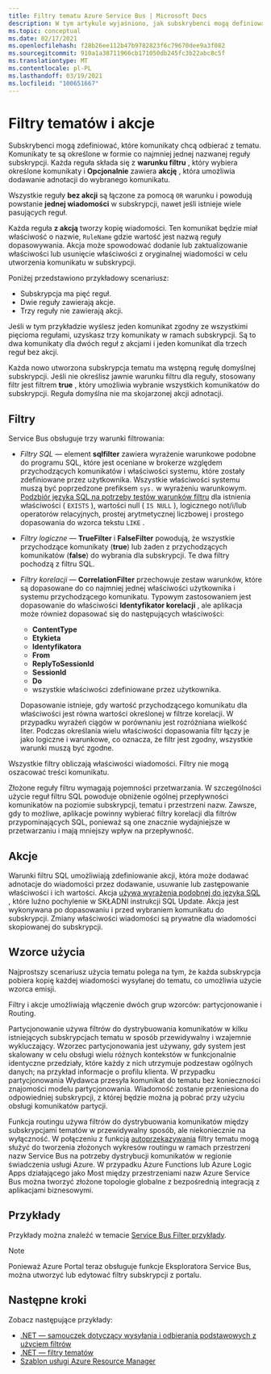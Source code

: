 ```yaml
---
title: Filtry tematu Azure Service Bus | Microsoft Docs
description: W tym artykule wyjaśniono, jak subskrybenci mogą definiować komunikaty, które chcą otrzymywać z tematu przez określenie filtrów.
ms.topic: conceptual
ms.date: 02/17/2021
ms.openlocfilehash: f28b26ee112b47b9782823f6c79670dee9a3f082
ms.sourcegitcommit: 910a1a38711966cb171050db245fc3b22abc8c5f
ms.translationtype: MT
ms.contentlocale: pl-PL
ms.lasthandoff: 03/19/2021
ms.locfileid: "100651667"
---
```

# <a name="topic-filters-and-actions"></a>Filtry tematów i akcje

Subskrybenci mogą zdefiniować, które komunikaty chcą odbierać z tematu. Komunikaty te są określone w formie co najmniej jednej nazwanej reguły subskrypcji. Każda reguła składa się z **warunku filtru** , który wybiera określone komunikaty i **Opcjonalnie** zawiera **akcję** , która umożliwia dodawanie adnotacji do wybranego komunikatu. 

Wszystkie reguły **bez akcji** są łączone za pomocą `OR` warunku i powodują powstanie **jednej wiadomości** w subskrypcji, nawet jeśli istnieje wiele pasujących reguł. 

Każda reguła **z akcją** tworzy kopię wiadomości. Ten komunikat będzie miał właściwość o nazwie, `RuleName` gdzie wartość jest nazwą reguły dopasowywania. Akcja może spowodować dodanie lub zaktualizowanie właściwości lub usunięcie właściwości z oryginalnej wiadomości w celu utworzenia komunikatu w subskrypcji. 

Poniżej przedstawiono przykładowy scenariusz:

- Subskrypcja ma pięć reguł.
- Dwie reguły zawierają akcje.
- Trzy reguły nie zawierają akcji.

Jeśli w tym przykładzie wyślesz jeden komunikat zgodny ze wszystkimi pięcioma regułami, uzyskasz trzy komunikaty w ramach subskrypcji. Są to dwa komunikaty dla dwóch reguł z akcjami i jeden komunikat dla trzech reguł bez akcji. 

Każda nowo utworzona subskrypcja tematu ma wstępną regułę domyślnej subskrypcji. Jeśli nie określisz jawnie warunku filtru dla reguły, stosowany filtr jest filtrem **true** , który umożliwia wybranie wszystkich komunikatów do subskrypcji. Reguła domyślna nie ma skojarzonej akcji adnotacji.

## <a name="filters"></a>Filtry
Service Bus obsługuje trzy warunki filtrowania:

-   *Filtry SQL* — element **sqlfilter** zawiera wyrażenie warunkowe podobne do programu SQL, które jest oceniane w brokerze względem przychodzących komunikatów i właściwości systemu, które zostały zdefiniowane przez użytkownika. Wszystkie właściwości systemu muszą być poprzedzone prefiksem `sys.` w wyrażeniu warunkowym. [Podzbiór języka SQL na potrzeby testów warunków filtru](service-bus-messaging-sql-filter.md) dla istnienia właściwości ( `EXISTS` ), wartości null ( `IS NULL` ), logicznego not/i/lub operatorów relacyjnych, prostej arytmetycznej liczbowej i prostego dopasowania do wzorca tekstu `LIKE` .
-   *Filtry logiczne* — **TrueFilter** i **FalseFilter** powodują, że wszystkie przychodzące komunikaty (**true**) lub żaden z przychodzących komunikatów (**false**) do wybrania dla subskrypcji. Te dwa filtry pochodzą z filtru SQL. 
-   *Filtry korelacji* — **CorrelationFilter** przechowuje zestaw warunków, które są dopasowane do co najmniej jednej właściwości użytkownika i systemu przychodzącego komunikatu. Typowym zastosowaniem jest dopasowanie do właściwości **Identyfikator korelacji** , ale aplikacja może również dopasować się do następujących właściwości:

    - **ContentType**
     - **Etykieta**
     - **Identyfikatora**
     - **From**
     - **ReplyToSessionId**
     - **SessionId** 
     - **Do**
     - wszystkie właściwości zdefiniowane przez użytkownika. 
     
     Dopasowanie istnieje, gdy wartość przychodzącego komunikatu dla właściwości jest równa wartości określonej w filtrze korelacji. W przypadku wyrażeń ciągów w porównaniu jest rozróżniana wielkość liter. Podczas określania wielu właściwości dopasowania filtr łączy je jako logiczne i warunkowe, co oznacza, że filtr jest zgodny, wszystkie warunki muszą być zgodne.

Wszystkie filtry obliczają właściwości wiadomości. Filtry nie mogą oszacować treści komunikatu.

Złożone reguły filtru wymagają pojemności przetwarzania. W szczególności użycie reguł filtru SQL powoduje obniżenie ogólnej przepływności komunikatów na poziomie subskrypcji, tematu i przestrzeni nazw. Zawsze, gdy to możliwe, aplikacje powinny wybierać filtry korelacji dla filtrów przypominających SQL, ponieważ są one znacznie wydajniejsze w przetwarzaniu i mają mniejszy wpływ na przepływność.

## <a name="actions"></a>Akcje

Warunki filtru SQL umożliwiają zdefiniowanie akcji, która może dodawać adnotacje do wiadomości przez dodawanie, usuwanie lub zastępowanie właściwości i ich wartości. Akcja [używa wyrażenia podobnej do języka SQL](service-bus-messaging-sql-filter.md) , które luźno pochylenie w SKŁADNI instrukcji SQL Update. Akcja jest wykonywana po dopasowaniu i przed wybraniem komunikatu do subskrypcji. Zmiany właściwości wiadomości są prywatne dla wiadomości skopiowanej do subskrypcji.

## <a name="usage-patterns"></a>Wzorce użycia

Najprostszy scenariusz użycia tematu polega na tym, że każda subskrypcja pobiera kopię każdej wiadomości wysyłanej do tematu, co umożliwia użycie wzorca emisji.

Filtry i akcje umożliwiają włączenie dwóch grup wzorców: partycjonowanie i Routing.

Partycjonowanie używa filtrów do dystrybuowania komunikatów w kilku istniejących subskrypcjach tematu w sposób przewidywalny i wzajemnie wykluczający. Wzorzec partycjonowania jest używany, gdy system jest skalowany w celu obsługi wielu różnych kontekstów w funkcjonalnie identyczne przedziały, które każdy z nich utrzymuje podzestaw ogólnych danych; na przykład informacje o profilu klienta. W przypadku partycjonowania Wydawca przesyła komunikat do tematu bez konieczności znajomości modelu partycjonowania. Wiadomość zostanie przeniesiona do odpowiedniej subskrypcji, z której będzie można ją pobrać przy użyciu obsługi komunikatów partycji.

Funkcja routingu używa filtrów do dystrybuowania komunikatów między subskrypcjami tematów w przewidywalny sposób, ale niekoniecznie na wyłączność. W połączeniu z funkcją [autoprzekazywania](service-bus-auto-forwarding.md) filtry tematu mogą służyć do tworzenia złożonych wykresów routingu w ramach przestrzeni nazw Service Bus na potrzeby dystrybucji komunikatów w regionie świadczenia usługi Azure. W przypadku Azure Functions lub Azure Logic Apps działającego jako Most między przestrzeniami nazw Azure Service Bus można tworzyć złożone topologie globalne z bezpośrednią integracją z aplikacjami biznesowymi.

## <a name="examples"></a>Przykłady
Przykłady można znaleźć w temacie [Service Bus Filter przykłady](service-bus-filter-examples.md).



> [!NOTE]
> Ponieważ Azure Portal teraz obsługuje funkcje Eksploratora Service Bus, można utworzyć lub edytować filtry subskrypcji z portalu. 

## <a name="next-steps"></a>Następne kroki
Zobacz następujące przykłady: 

- [.NET — samouczek dotyczący wysyłania i odbierania podstawowych z użyciem filtrów](https://github.com/Azure/azure-service-bus/tree/master/samples/DotNet/GettingStarted/BasicSendReceiveTutorialwithFilters/BasicSendReceiveTutorialWithFilters)
- [.NET — filtry tematów](https://github.com/Azure/azure-service-bus/tree/master/samples/DotNet/Microsoft.Azure.ServiceBus/TopicFilters)
- [Szablon usługi Azure Resource Manager](/azure/templates/microsoft.servicebus/2017-04-01/namespaces/topics/subscriptions/rules)